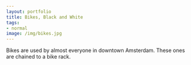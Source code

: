 ```yaml
---
layout: portfolio
title: Bikes, Black and White
tags:
- normal
image: /img/bikes.jpg
---
```

Bikes are used by almost everyone in downtown Amsterdam. These ones are chained to a bike rack.